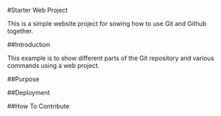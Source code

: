 #Starter Web Project

This is a simple website project for
sowing how to use Git and Github together.

##Introduction

This example is to show different parts 
of the Git repository and various commands
using a web project.

##Purpose

##Deployment

##How To Contribute